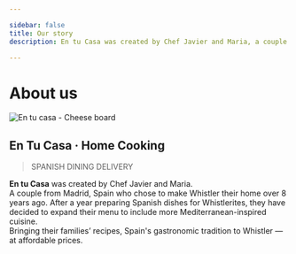 ```yaml
---

sidebar: false
title: Our story
description: En tu Casa was created by Chef Javier and Maria, a couple from Madrid (Spain) who chose to make Whistler their home over 8 years ago

---
```


# About us

![En tu casa - Cheese board](/img/EnTuCasa-Cheese-2.jpg)

## En Tu Casa · Home Cooking
> SPANISH DINING DELIVERY

**En tu Casa** was created by Chef Javier and Maria.  
A couple from Madrid, Spain who chose to make Whistler their home over 8 years ago. After a year preparing Spanish dishes for Whistlerites, they have decided to expand their menu to include more Mediterranean-inspired cuisine.  
Bringing their families’ recipes, Spain's gastronomic tradition to Whistler — at affordable prices.

